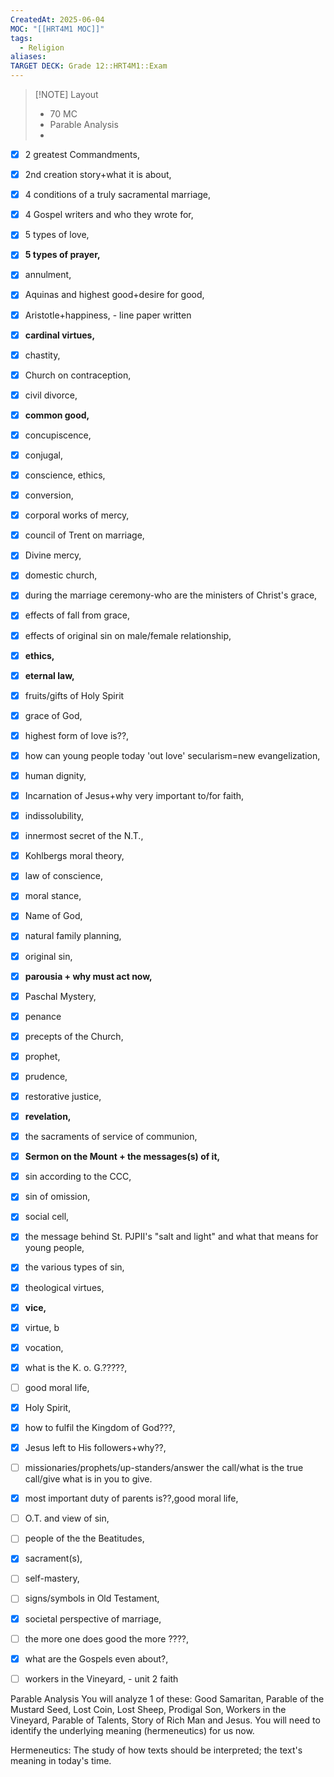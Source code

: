 ```yaml
---
CreatedAt: 2025-06-04
MOC: "[[HRT4M1 MOC]]"
tags:
  - Religion
aliases: 
TARGET DECK: Grade 12::HRT4M1::Exam
---
```


> [!NOTE] Layout
> - 70 MC
> - Parable Analysis
> - 

-   [x] 2 greatest Commandments,
-   [x] 2nd creation story+what it is about,
-   [x] 4 conditions of a truly sacramental marriage,
-   [x] 4 Gospel writers and who they wrote for,
-   [x] 5 types of love,
-   [x] **5 types of prayer,**
-   [x] annulment,
-   [x] Aquinas and highest good+desire for good,
-   [x] Aristotle+happiness, - line paper written
-   [x] **cardinal virtues,**
-   [x] chastity,
-   [x] Church on contraception,
-   [x] civil divorce,
-   [x] **common good,**
-   [x] concupiscence,
-   [x] conjugal,
-   [x] conscience, ethics,
-   [x] conversion,
-   [x] corporal works of mercy,
-   [x] council of Trent on marriage,
-   [x] Divine mercy,
-   [x] domestic church,
-   [x] during the marriage ceremony-who are the ministers of Christ's grace,
-   [x] effects of fall from grace,
-   [x] effects of original sin on male/female relationship,
-   [x] **ethics,**
-   [x] **eternal law,**
-   [x] fruits/gifts of Holy Spirit
-   [x] grace of God,
-   [x] highest form of love is??,
-   [x] how can young people today 'out love' secularism=new evangelization,
-   [x] human dignity,
-   [x] Incarnation of Jesus+why very important to/for faith,
-   [x] indissolubility,
-   [x] innermost secret of the N.T.,
-   [x] Kohlbergs moral theory,
-   [x] law of conscience,
-   [x] moral stance,
-   [x] Name of God,
-   [x] natural family planning,
-   [x] original sin,
-   [x] **parousia + why must act now,**
-   [x] Paschal Mystery,
-   [x] penance
-   [x] precepts of the Church,
-   [x] prophet,
-   [x] prudence,
-   [x] restorative justice,
-   [x] **revelation,**
-   [x] the sacraments of service of communion,
-   [x] **Sermon on the Mount + the messages(s) of it,**
-   [x] sin according to the CCC,
-   [x] sin of omission,
-   [x] social cell,
-   [x] the message behind St. PJPII's "salt and light" and what that means for young people,
-   [x] the various types of sin,
-   [x] theological virtues,
-   [x] **vice,**
-   [x] virtue, b
-   [x] vocation,
-   [x] what is the K. o. G.?????,
-   [ ] good moral life,
-   [x] Holy Spirit,
-   [x] how to fulfil the Kingdom of God???,
-   [x] Jesus left to His followers+why??,
-   [ ] missionaries/prophets/up-standers/answer the call/what is the true call/give what is in you to give.
-   [x] most important duty of parents is??,good moral life,
-   [ ] O.T. and view of sin,
-   [ ] people of the the Beatitudes,
-   [x] sacrament(s),
-   [ ] self-mastery,
-   [ ] signs/symbols in Old Testament,
-   [x] societal perspective of marriage,
-   [ ] the more one does good the more ????,
-   [x] what are the Gospels even about?,
-   [ ] workers in the Vineyard, - unit 2 faith


Parable Analysis
You will analyze 1 of these: Good Samaritan, Parable of the Mustard Seed, Lost Coin, Lost Sheep, Prodigal Son, Workers in the Vineyard, Parable of Talents, Story of Rich Man and Jesus. You will need to identify the underlying meaning (hermeneutics) for us now.

Hermeneutics: The study of how texts should be interpreted; the text's meaning in today's time.

